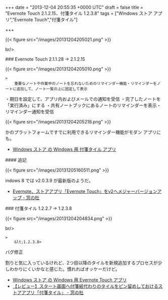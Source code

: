 
+++
date = "2013-12-04 20:55:35 +0000 UTC"
draft = false
title = "Evernote Touch 2.1.2.15、付箋タイル 1.2.3.8"
tags = ["Windows ストア アプリ","Evernote Touch","付箋タイル"]

+++


{{< figure src="/images/20131204205021.png"  >}}

br/>


<div class="section">
    ### Evernote Touch 2.1.1.28 → 2.1.2.15
    

{{< figure src="/images/20131204205010.png"  >}}



    >
        重要なノートや作業中のノートを忘れないためのリマインダー機能・リマインダーをノートに追加して、ノート一覧の上に固定して表示 
・期日を設定して、アプリ内およびメールでの通知を受信
・完了したノートを「実行済み」にする
・共有ノートブックにあるノートのリマインダーを表示・リマインダー通知を受信

    


{{< figure src="/images/20131204205218.png"  >}}

かのプラットフォームですでに利用できるリマインダー機能がモダン アプリにも。

<ul>
<li><a href="http://apps.microsoft.com/windows/ja-jp/app/43762868-3915-4c75-b5ca-d4f12b1d1ba4">Windows ストア の Windows 用 付箋タイル アプリ</a></li>
</ul>
<div class="section">
    #### 追記
    

{{< figure src="/images/20131205160511.png"  >}}

indows 8 では v2.0.3.9 が最新版のようだ。

<ul>
<li><a href="http://www.forest.impress.co.jp/docs/news/20130708_606807.html">Evernote、ストアアプリ「Evernote Touch」をv2へメジャーバージョンアップ - 窓の杜</a></li>
</ul>
</div>
</div>
<div class="section">
    ### 付箋タイル 1.2.2.7 → 1.2.3.8
    

{{< figure src="/images/20131204204834.png"  >}}

br/>


    >
        &lt;1.2.3.8>
バグ修正

    
割りと気に入っているけれど、2つ目以降のタイルを新規追加するプロセスが少しわかりにくいかなと感じた。慣れればオッケーだけど。

<ul>
<li><a href="http://apps.microsoft.com/windows/ja-jp/app/evernote-touch/5aba7f8c-318f-42aa-9590-b1fc31e5cba6">Windows ストア の Windows 用 Evernote Touch アプリ</a></li>
<li><a href="http://www.forest.impress.co.jp/docs/review/20131203_625966.html">【レビュー】スタート画面へ付箋紙代わりのタイルをピン留めしておけるストアアプリ「付箋タイル」 - 窓の杜</a></li>
</ul>
</div>

